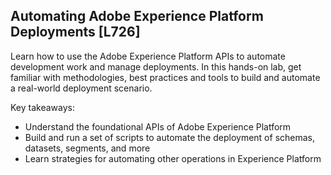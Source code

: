 ## Automating Adobe Experience Platform Deployments [L726]

Learn how to use the Adobe Experience Platform APIs to automate development work and manage deployments. In this hands-on lab, get familiar with methodologies, best practices and tools to build and automate a real-world deployment scenario.

 Key takeaways:

- Understand the foundational APIs of Adobe Experience Platform
- Build and run a set of scripts to automate the deployment of schemas, datasets, segments, and more
- Learn strategies for automating other operations in Experience Platform
